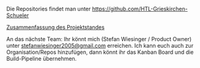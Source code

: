 Die Repositories findet man unter https://github.com/HTL-Grieskirchen-Schueler

[Zusammenfassung des Projektstandes](https://github.com/HTL-Grieskirchen-Schueler/TdoT-Documentation/blob/main/TdoT-Zusammenfassung.pdf)

An das nächste Team:
Ihr könnt mich (Stefan Wiesinger / Product Owner) unter stefanwiesinger2005@gmail.com erreichen.
Ich kann euch auch zur Organisation/Repos hinzufügen, dann könnt ihr das Kanban Board und die Build-Pipeline übernehmen.
